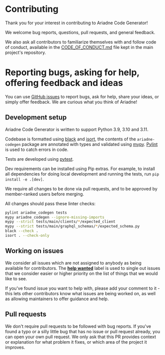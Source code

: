 # Contributing

Thank you for your interest in contributing to Ariadne Code Generator!

We welcome bug reports, questions, pull requests, and general feedback.

We also ask all contributors to familiarize themselves with and follow code of conduct, available in the [CODE_OF_CONDUCT.md](https://github.com/mirumee/ariadne/blob/master/CODE_OF_CONDUCT.md) file kept in the main project's repository.


# Reporting bugs, asking for help, offering feedback and ideas

You can use [GitHub issues](https://github.com/mirumee/ariadne-codegen/issues) to report bugs, ask for help, share your ideas, or simply offer feedback. We are curious what you think of Ariadne!


## Development setup

Ariadne Code Generator is written to support Python 3.9, 3.10 and 3.11.

Codebase is formatted using [black](https://github.com/ambv/black) and [isort](https://github.com/PyCQA/isort), the contents of the `ariadne-codegen` package are annotated with types and validated using [mypy](http://mypy-lang.org/index.html). [Pylint](https://github.com/pylint-dev/pylint) is used to catch errors in code.

Tests are developed using [pytest](https://pytest.org/).

Dev requirements can be installed using Pip extras. For example, to install all dependencies for doing local development and running the tests, run `pip install -e .[dev]`.

We require all changes to be done via pull requests, and to be approved by member-ranked users before merging.

All changes should pass these linter checks:

```bash
pylint ariadne_codegen tests
mypy ariadne_codegen --ignore-missing-imports
mypy --strict tests/main/clients/*/expected_client
mypy --strict tests/main/graphql_schemas/*/expected_schema.py
black --check .
isort . --check-only
```


## Working on issues

We consider all issues which are not assigned to anybody as being available for contributors. The **[help wanted](https://github.com/mirumee/ariadne-codegen/labels/help%20wanted)** label is used to single out issues that we consider easier or higher priority on the list of things that we would like to see.

If you've found issue you want to help with, please add your comment to it - this lets other contributors know what issues are being worked on, as well as allowing maintainers to offer guidance and help.


## Pull requests

We don't require pull requests to be followed with bug reports. If you've found a typo or a silly little bug that has no issue or pull request already, you can open your own pull request. We only ask that this PR provides context or explanation for what problem it fixes, or which area of the project it improves.
